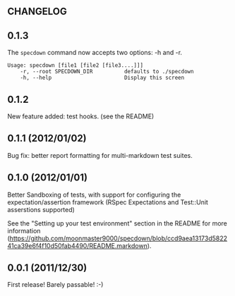 ## CHANGELOG

## 0.1.3

The `specdown` command now accepts two options: -h and -r. 

    Usage: specdown [file1 [file2 [file3....]]]
        -r, --root SPECDOWN_DIR          defaults to ./specdown
        -h, --help                       Display this screen

## 0.1.2

New feature added: test hooks. (see the README)

## 0.1.1 (2012/01/02)

Bug fix: better report formatting for multi-markdown test suites.

## 0.1.0 (2012/01/01)

Better Sandboxing of tests, with support for configuring the expectation/assertion framework (RSpec Expectations and Test::Unit asserstions supported)

See the "Setting up your test environment" section in the README for more information (https://github.com/moonmaster9000/specdown/blob/ccd9aea13173d582241ca39e6f4f10d50fab4490/README.markdown).

## 0.0.1 (2011/12/30)

First release! Barely passable! :-)
